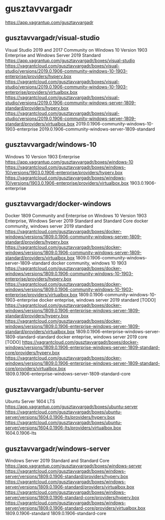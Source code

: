 # gusztavvargadr

https://app.vagrantup.com/gusztavvargadr

## gusztavvargadr/visual-studio
Visual Studio 2019 and 2017 Community on Windows 10 Version 1903 Enterprise and Windows Server 2019 Standard
https://app.vagrantup.com/gusztavvargadr/boxes/visual-studio 
https://vagrantcloud.com/gusztavvargadr/boxes/visual-studio/versions/2019.0.1906-community-windows-10-1903-enterprise/providers/hyperv.box 
https://vagrantcloud.com/gusztavvargadr/boxes/visual-studio/versions/2019.0.1906-community-windows-10-1903-enterprise/providers/virtualbox.box 
https://vagrantcloud.com/gusztavvargadr/boxes/visual-studio/versions/2019.0.1906-community-windows-server-1809-standard/providers/hyperv.box 
https://vagrantcloud.com/gusztavvargadr/boxes/visual-studio/versions/2019.0.1906-community-windows-server-1809-standard/providers/virtualbox.box 
2019.0.1906-community-windows-10-1903-enterprise 
2019.0.1906-community-windows-server-1809-standard

## gusztavvargadr/windows-10
Windows 10 Version 1903 Enterprise
https://app.vagrantup.com/gusztavvargadr/boxes/windows-10 
https://vagrantcloud.com/gusztavvargadr/boxes/windows-10/versions/1903.0.1906-enterprise/providers/hyperv.box 
https://vagrantcloud.com/gusztavvargadr/boxes/windows-10/versions/1903.0.1906-enterprise/providers/virtualbox.box 
1903.0.1906-enterprise

## gusztavvargadr/docker-windows
Docker 1809 Community and Enterprise on Windows 10 Version 1903 Enterprise, Windows Server 2019 Standard and Standard Core
docker community, windows server 2019 standard
	https://vagrantcloud.com/gusztavvargadr/boxes/docker-windows/versions/1809.0.1906-community-windows-server-1809-standard/providers/hyperv.box 
	https://vagrantcloud.com/gusztavvargadr/boxes/docker-windows/versions/1809.0.1906-community-windows-server-1809-standard/providers/virtualbox.box 
	1809.0.1906-community-windows-server-1809-standard
docker community, windows 10 1903
	https://vagrantcloud.com/gusztavvargadr/boxes/docker-windows/versions/1809.0.1906-community-windows-10-1903-enterprise/providers/hyperv.box 
	https://vagrantcloud.com/gusztavvargadr/boxes/docker-windows/versions/1809.0.1906-community-windows-10-1903-enterprise/providers/virtualbox.box 
	1809.0.1906-community-windows-10-1903-enterprise
docker enteprise, windows server 2019 standard [TODO]
	https://vagrantcloud.com/gusztavvargadr/boxes/docker-windows/versions/1809.0.1906-enterprise-windows-server-1809-standard/providers/hyperv.box 
	https://vagrantcloud.com/gusztavvargadr/boxes/docker-windows/versions/1809.0.1906-enterprise-windows-server-1809-standard/providers/virtualbox.box 
	1809.0.1906-enterprise-windows-server-1809-standard-standard 
docker enteprise, windows server 2019 core [TODO]
	https://vagrantcloud.com/gusztavvargadr/boxes/docker-windows/versions/1809.0.1906-enterprise-windows-server-1809-standard-core/providers/hyperv.box  
	https://vagrantcloud.com/gusztavvargadr/boxes/docker-windows/versions/1809.0.1906-enterprise-windows-server-1809-standard-core/providers/virtualbox.box  
	1809.0.1906-enterprise-windows-server-1809-standard-core

## gusztavvargadr/ubuntu-server
Ubuntu Server 1604 LTS
https://app.vagrantup.com/gusztavvargadr/boxes/ubuntu-server 
https://vagrantcloud.com/gusztavvargadr/boxes/ubuntu-server/versions/1604.0.1906-lts/providers/hyperv.box  
https://vagrantcloud.com/gusztavvargadr/boxes/ubuntu-server/versions/1604.0.1906-lts/providers/virtualbox.box  
1604.0.1906-lts

## gusztavvargadr/windows-server
Windows Server 2019 Standard and Standard Core
https://app.vagrantup.com/gusztavvargadr/boxes/windows-server 
https://vagrantcloud.com/gusztavvargadr/boxes/windows-server/versions/1809.0.1906-standard/providers/hyperv.box  
https://vagrantcloud.com/gusztavvargadr/boxes/windows-server/versions/1809.0.1906-standard/providers/virtualbox.box  
https://vagrantcloud.com/gusztavvargadr/boxes/windows-server/versions/1809.0.1906-standard-core/providers/hyperv.box  
https://vagrantcloud.com/gusztavvargadr/boxes/windows-server/versions/1809.0.1906-standard-core/providers/virtualbox.box  
1809.0.1906-standard 
1809.0.1906-standard-core 
